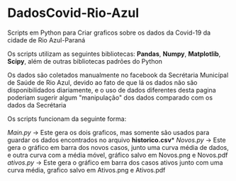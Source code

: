 # DadosCovid-Rio-Azul

Scripts em Python para Criar graficos sobre os dados da Covid-19 da cidade de Rio Azul-Paraná

Os scripts utilizam as seguintes bibliotecas: **Pandas**, **Numpy**, **Matplotlib**, **Scipy**, além de outras bibliotecas padrões do Python

Os dados são coletados manualmente no facebook da Secrétaria Municípal de Saúde de Rio Azul, devido ao fato de que lá os dados não são disponibilidados diariamente, e o uso de dados diferentes desta pagina poderiam sugerir algum "manipulação" dos dados comparado com os dados da Secrétaria


Os scripts funcionam da seguinte forma:

*Main.py* -> Este gera os dois graficos, mas somente são usados para guardar os dados encontrados no arquivo **historico.csv***
*Novos.py* -> Este gera o gráfico em barra dos novos casos, junto uma curva média de dados, e outra curva com a média móvel, gráfico salvo em Novos.png e Novos.pdf
*ativos.py* -> Este gera o gráfico em barra dos casos ativos junto com uma curva média, grafico salvo em Ativos.png e Ativos.pdf
